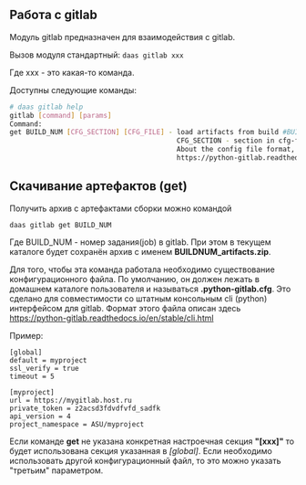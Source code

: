 Работа с gitlab
---------------
Модуль gitlab предназначен для взаимодействия с gitlab.

Вызов модуля стандартный:
```daas gitlab xxx```

Где xxx - это какая-то команда.

Доступны следующие команды:
```bash
# daas gitlab help
gitlab [command] [params]
Command: 
get BUILD_NUM [CFG_SECTION] [CFG_FILE] - load artifacts from build #BUILD_NUM
                                         CFG_SECTION - section in cfg-file. By default used [global] default = ..
                                         About the config file format, read 
                                         https://python-gitlab.readthedocs.io/en/stable/cli.html
```

Скачивание артефактов (get)
---------------------------
Получить архив с артефактами сборки можно командой

```daas gitlab get BUILD_NUM```

Где BUILD_NUM - номер задания(job) в gitlab.
При этом в текущем каталоге будет сохранён архив с именем **BUILDNUM_artifacts.zip**.

Для того, чтобы эта команда работала необходимо существование конфигурационного файла.
По умолчанию, он должен лежать в домашнем каталоге пользователя и называться **.python-gitlab.cfg**.
Это сделано для совместимости со штатным консольным cli (python) интерфейсом для gitlab.
Формат этого файла описан здесь https://python-gitlab.readthedocs.io/en/stable/cli.html

Пример:
```
[global]
default = myproject
ssl_verify = true
timeout = 5

[myproject]
url = https://mygitlab.host.ru
private_token = z2acsd3fdvdfvfd_sadfk
api_version = 4
project_namespace = ASU/myproject
```

Если команде **get** не указана конкретная настроечная секция **"[xxx]"** то будет использована 
секция указанная в *[global]*.
Если необходимо использовать другой конфигурационный файл, то это можно указать "третьим" параметром.

